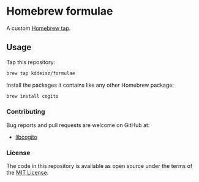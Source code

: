 # Homebrew formulae

A custom [Homebrew tap](https://github.com/Homebrew/brew/blob/master/docs/brew-tap.md).

## Usage

Tap this repository:

```sh
brew tap kddeisz/formulae
```

Install the packages it contains like any other Homebrew package:

```sh
brew install cogito
```

### Contributing

Bug reports and pull requests are welcome on GitHub at:

* [libcogito](https://github.com/kddeisz/libcogito)

### License

The code in this repository is available as open source under the terms of the [MIT License](http://opensource.org/licenses/MIT).
